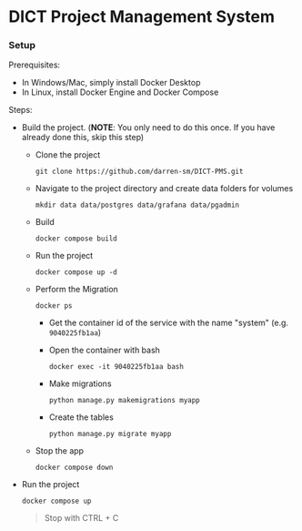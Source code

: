 # DICT Project Management System

### Setup

Prerequisites:

- In Windows/Mac, simply install Docker Desktop
- In Linux, install Docker Engine and Docker Compose

Steps:

- Build the project. (**NOTE**: You only need to do this once. If you have already done this, skip this step)

  - Clone the project

    `git clone https://github.com/darren-sm/DICT-PMS.git`

  - Navigate to the project directory and create data folders for volumes

    `mkdir data data/postgres data/grafana data/pgadmin`

  - Build 

    `docker compose build`

  - Run the project

    `docker compose up -d`

  - Perform the Migration

    `docker ps`

    - Get the container id of the service with the name "system" (e.g. `9040225fb1aa`)

    - Open the container with bash

      `docker exec -it 9040225fb1aa bash`

    - Make migrations

      `python manage.py makemigrations myapp`

    - Create the tables

      `python manage.py migrate myapp`

  - Stop the app

    `docker compose down`

- Run the project

  `docker compose up`

  > Stop with CTRL + C
